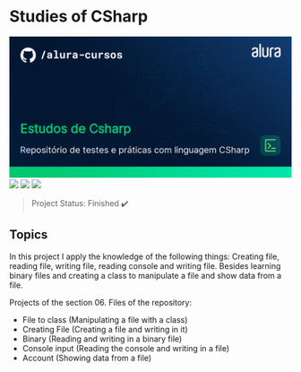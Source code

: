 # Studies of CSharp

<img src="/Imagens/thumbnail-Estudos-de-Csharp.png" alt="CSharp"/>
<img src="https://img.shields.io/badge/dotnet_version-7.0.305-green">
<img src="https://img.shields.io/badge/Project_section-Files-blue">
<img src="https://img.shields.io/badge/Language-English-red">

> Project Status: Finished :heavy_check_mark:

## Topics

In this project I apply the knowledge of the following things: Creating file, reading file, writing file, reading console and writing file. Besides learning binary files and creating a class to manipulate a file and show data from a file.

Projects of the section 06. Files of the repository:
- File to class (Manipulating a file with a class)
- Creating File (Creating a file and writing in it)
- Binary (Reading and writing in a binary file)
- Console input (Reading the console and writing in a file)
- Account (Showing data from a file)